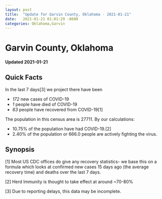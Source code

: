 ```yaml
---
layout: post
title:  "Update for Garvin County, Oklahoma - 2021-01-21"
date:   2021-01-21 01:01:29 -0600
categories: Oklahoma,Garvin
---
```


# Garvin County, Oklahoma
#### Updated 2021-01-21

## Quick Facts

In the last 7 days[3] we project there have been
- *172* new cases of COVID-19
- *1* people have died of COVID-19
- *63* people have recovered from COVID-19[1]

The population in this census area is 27711. By our calculations:
- 10.75% of the population have had COVID-19.[2]
- 2.40% of the population or 666.0 people are actively fighting the virus.

## Synopsis




[1] Most US CDC offices do give any recovery statistics- we base this on a formula which looks at confirmed new cases
15 days ago (the average recovery time) and deaths over the last 7 days.

[2] Herd Immunity is thought to take effect at around ~70-80%

[3] Due to reporting delays, this data may be incomplete.
 
    